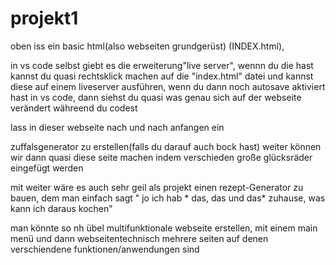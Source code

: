 # projekt1



oben iss ein basic html(also webseiten grundgerüst) (INDEX.html),

in vs code selbst giebt es die erweiterung"live server", wennn du die hast kannst du quasi rechtsklick machen auf die "index.html" datei und kannst diese auf einem liveserver ausführen, wenn du dann noch autosave aktiviert hast in vs code, dann siehst du quasi was genau sich auf der webseite verändert währeend du codest



lass in dieser webseite nach und nach anfangen ein 

zuffalsgenerator zu erstellen(falls du darauf auch bock hast)
weiter können wir dann quasi diese seite machen indem verschieden große glücksräder eingefügt werden


mit weiter wäre es auch sehr geil als projekt einen rezept-Generator zu bauen, dem man 
einfach sagt " jo ich hab * das, das und das* zuhause, was kann ich daraus kochen"

man könnte so nh übel multifunktionale webseite erstellen, mit einem main menü und dann webseitentechnisch mehrere seiten
auf denen verschiendene funktionen/anwendungen sind